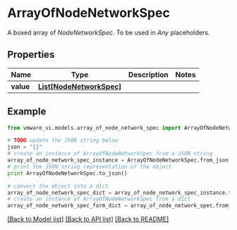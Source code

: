 # ArrayOfNodeNetworkSpec

A boxed array of *NodeNetworkSpec*. To be used in *Any* placeholders. 

## Properties
Name | Type | Description | Notes
------------ | ------------- | ------------- | -------------
**value** | [**List[NodeNetworkSpec]**](NodeNetworkSpec.md) |  | 

## Example

```python
from vmware_vi.models.array_of_node_network_spec import ArrayOfNodeNetworkSpec

# TODO update the JSON string below
json = "{}"
# create an instance of ArrayOfNodeNetworkSpec from a JSON string
array_of_node_network_spec_instance = ArrayOfNodeNetworkSpec.from_json(json)
# print the JSON string representation of the object
print ArrayOfNodeNetworkSpec.to_json()

# convert the object into a dict
array_of_node_network_spec_dict = array_of_node_network_spec_instance.to_dict()
# create an instance of ArrayOfNodeNetworkSpec from a dict
array_of_node_network_spec_form_dict = array_of_node_network_spec.from_dict(array_of_node_network_spec_dict)
```
[[Back to Model list]](../README.md#documentation-for-models) [[Back to API list]](../README.md#documentation-for-api-endpoints) [[Back to README]](../README.md)


